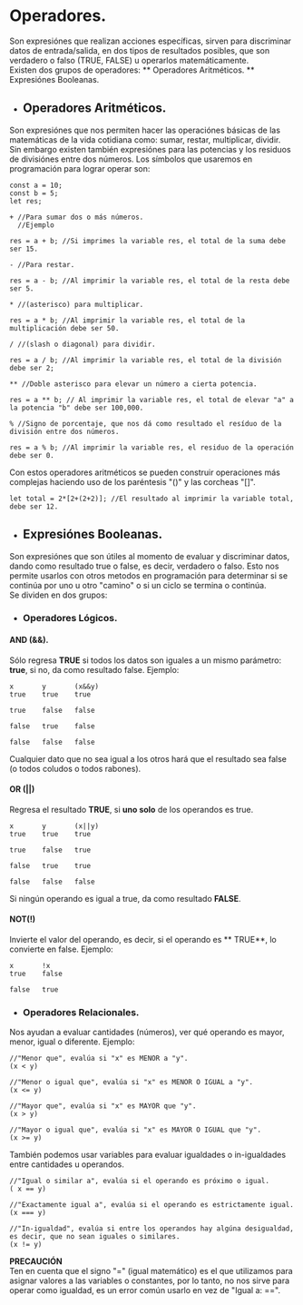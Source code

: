 # Operadores.
Son expresiónes que realizan acciones específicas, sirven para discriminar datos de entrada/salida, en dos tipos de resultados posibles, que son verdadero o falso (TRUE, FALSE) u operarlos matemáticamente.
<br/>
Existen dos grupos de operadores:
** Operadores Aritméticos.
** Expresiónes Booleanas.

* ## Operadores Aritméticos.
Son expresiónes que nos permiten hacer las operaciónes básicas de las matemáticas de la vida cotidiana como: sumar, restar, multiplicar, dividir.
<br/>
Sin embargo existen también expresiónes para las potencias y los residuos de divisiónes entre dos números. Los símbolos que usaremos en programación para lograr operar son:

```
const a = 10;
const b = 5;
let res;

+ //Para sumar dos o más números.
  //Ejemplo

res = a + b; //Si imprimes la variable res, el total de la suma debe ser 15.

- //Para restar.

res = a - b; //Al imprimir la variable res, el total de la resta debe ser 5.

* //(asterisco) para multiplicar.

res = a * b; //Al imprimir la variable res, el total de la multiplicación debe ser 50.

/ //(slash o diagonal) para dividir.

res = a / b; //Al imprimir la variable res, el total de la división debe ser 2;

** //Doble asterisco para elevar un número a cierta potencia.

res = a ** b; // Al imprimir la variable res, el total de elevar "a" a la potencia "b" debe ser 100,000.

% //Signo de porcentaje, que nos dá como resultado el resíduo de la división entre dos números.

res = a % b; //Al imprimir la variable res, el residuo de la operación debe ser 0.
```
Con estos operadores aritméticos se pueden construir operaciones más complejas haciendo uso de los paréntesis "()" y las corcheas "[]".
```
let total = 2*[2+(2+2)]; //El resultado al imprimir la variable total, debe ser 12.

```

* ## Expresiónes Booleanas.
Son expresiónes que son útiles al momento de evaluar y discriminar datos, dando como resultado true o false, es decir, verdadero o falso. Esto nos permite usarlos con otros metodos en programación para determinar si se continúa por uno u otro "camino" o si un ciclo se termina o continúa.
<br/>
Se dividen en dos grupos:
<br/>
* ### Operadores Lógicos.
#### AND (&&).
Sólo regresa **TRUE** si todos los datos son iguales a un mismo parámetro: **true**, si no, da como resultado false. Ejemplo:
```
x       y       (x&&y)
true    true    true

true    false   false

false   true    false

false   false   false
```
Cualquier dato que no sea igual a los otros hará que el resultado sea false (o todos coludos o todos rabones).

#### OR (||)
Regresa el resultado **TRUE**, si **uno solo** de los operandos es true.

```
x       y       (x||y)
true    true    true

true    false   true

false   true    true

false   false   false
```
Si ningún operando es igual a true, da como resultado **FALSE**.

#### NOT(!)
Invierte el valor del operando, es decir, si el operando es ** TRUE**, lo convierte en false. Ejemplo:
```
x       !x
true    false

false   true
```

* ### Operadores Relacionales.
Nos ayudan a evaluar cantidades (números), ver qué operando es mayor, menor, igual o diferente. Ejemplo:

```
//"Menor que", evalúa si "x" es MENOR a "y".
(x < y)

//"Menor o igual que", evalúa si "x" es MENOR O IGUAL a "y".
(x <= y)

//"Mayor que", evalúa si "x" es MAYOR que "y".
(x > y)

//"Mayor o igual que", evalúa si "x" es MAYOR O IGUAL que "y".
(x >= y)
```
También podemos usar variables para evaluar igualdades o in-igualdades entre cantidades u operandos.

```
//"Igual o similar a", evalúa si el operando es próximo o igual.
( x == y)

//"Exactamente igual a", evalúa si el operando es estrictamente igual.
(x === y)

//"In-igualdad", evalúa si entre los operandos hay algúna desigualdad, es decir, que no sean iguales o similares.
(x != y)
```
**PRECAUCIÓN**
<br/>
Ten en cuenta que el signo "=" (igual matemático) es el que utilizamos para asignar valores a las variables o constantes, por lo tanto, no nos sirve para operar como igualdad, es un error común usarlo en vez de "Igual a: ==".